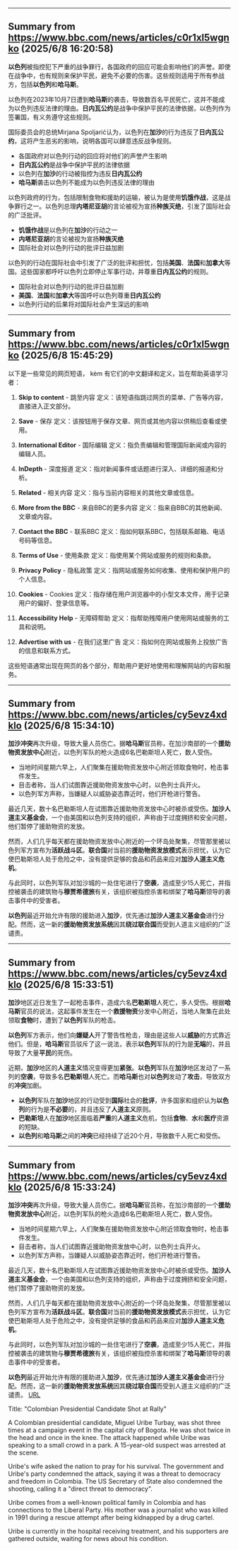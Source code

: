 
---
## Summary from https://www.bbc.com/news/articles/c0r1xl5wgnko (2025/6/8 16:20:58)

**以色列**被指控犯下严重的战争罪行，各国政府的回应可能会影响他们的声誉。即使在战争中，也有规则来保护平民，避免不必要的伤害。这些规则适用于所有参战方，包括**以色列**和**哈马斯**。

以色列在2023年10月7日遭到**哈马斯**的袭击，导致数百名平民死亡，这并不能成为以色列违反法律的理由。**日内瓦公约**是战争中保护平民的法律依据，以色列作为签署国，有义务遵守这些规则。

国际委员会的总统Mirjana Spoljarić认为，以色列在**加沙**的行为违反了**日内瓦公约**，这将产生恶劣的影响，说明各国可以肆意违反战争规则。

* 各国政府对以色列行动的回应将对他们的声誉产生影响
* **日内瓦公约**是战争中保护平民的法律依据
* 以色列在**加沙**的行动被指控为违反**日内瓦公约**
* **哈马斯**袭击以色列不能成为以色列违反法律的理由

以色列政府的行为，包括限制食物和援助的运输，被认为是使用**饥饿作战**，这是战争罪行之一。以色列总理**内塔尼亚胡**的言论被视为宣扬**种族灭绝**，引发了国际社会的广泛批评。

* **饥饿作战**是以色列在**加沙**的行动之一
* **内塔尼亚胡**的言论被视为宣扬**种族灭绝**
* 国际社会对以色列行动的批评日益加剧

以色列的行动在国际社会中引发了广泛的批评和担忧，包括**美国**、**法国**和**加拿大**等国。这些国家都呼吁以色列立即停止军事行动，并尊重**日内瓦公约**的规则。

* 国际社会对以色列行动的批评日益加剧
* **美国**、**法国**和**加拿大**等国呼吁以色列尊重**日内瓦公约**
* 以色列行动的后果将对国际社会产生深远的影响

---
## Summary from https://www.bbc.com/news/articles/c0r1xl5wgnko (2025/6/8 15:45:29)

以下是一些常见的网页短语， kèm 有它们的中文翻译和定义，旨在帮助英语学习者：

1. **Skip to content** - 跳至内容 
   定义：该短语指跳过网页的菜单、广告等内容，直接进入正文部分。

2. **Save** - 保存
   定义：该按钮用于保存文章、网页或其他内容以供稍后查看或使用。

3. **International Editor** - 国际编辑
   定义：指负责编辑和管理国际新闻或内容的编辑人员。

4. **InDepth** - 深度报道
   定义：指对新闻事件或话题进行深入、详细的报道和分析。

5. **Related** - 相关内容
   定义：指与当前内容相关的其他文章或信息。

6. **More from the BBC** - 来自BBC的更多内容
   定义：指来自BBC的其他新闻、文章或内容。

7. **Contact the BBC** - 联系BBC
   定义：指如何联系BBC，包括联系邮箱、电话号码等信息。

8. **Terms of Use** - 使用条款
   定义：指使用某个网站或服务的规则和条款。

9. **Privacy Policy** - 隐私政策
   定义：指网站或服务如何收集、使用和保护用户的个人信息。

10. **Cookies** - Cookies
    定义：指存储在用户浏览器中的小型文本文件，用于记录用户的偏好、登录信息等。

11. **Accessibility Help** - 无障碍帮助
    定义：指帮助残障用户使用网站或服务的工具和说明。

12. **Advertise with us** - 在我们这里广告
    定义：指如何在网站或服务上投放广告的信息和联系方式。

这些短语通常出现在网页的各个部分，帮助用户更好地使用和理解网站的内容和服务。

---
## Summary from https://www.bbc.com/news/articles/cy5evz4xdklo (2025/6/8 15:34:10)

**加沙冲突**再次升级，导致大量人员伤亡。据**哈马斯**官员称，在加沙南部的一个**援助物资发放中心**附近，以色列军队的枪火造成6名巴勒斯坦人死亡，数人受伤。

* 当地时间星期六早上，人们聚集在援助物资发放中心附近领取食物时，枪击事件发生。
* 目击者称，当人们试图靠近援助物资发放中心时，以色列士兵开火。
* 以色列军方声称，当嫌疑人以威胁姿态靠近时，他们开枪进行警告。

最近几天，数十名巴勒斯坦人在试图靠近援助物资发放中心时被杀或受伤。**加沙人道主义基金会**，一个由美国和以色列支持的组织，声称由于过度拥挤和安全问题，他们暂停了援助物资的发放。

然而，人们几乎每天都在援助物资发放中心附近的一个环岛处聚集，尽管那里被以色列军方宣布为**活跃战斗区**。**联合国**对当前的**援助物资发放模式**表示担忧，认为它使巴勒斯坦人处于危险之中，没有提供足够的食品和药品来应对**加沙人道主义危机**。

与此同时，以色列军队对加沙城的一处住宅进行了**空袭**，造成至少15人死亡，并指控被袭击的建筑物与**穆贾希德旅**有关，该组织被指控杀害和绑架了**哈马斯**领导的袭击事件中的受害者。

**以色列**最近开始允许有限的援助进入**加沙**，优先通过**加沙人道主义基金会**进行分配。然而，这一新的**援助物资发放系统**因其**绕过联合国**而受到人道主义组织的广泛谴责。

---
## Summary from https://www.bbc.com/news/articles/cy5evz4xdklo (2025/6/8 15:33:51)

**加沙**地区近日发生了一起枪击事件，造成六名**巴勒斯坦**人死亡，多人受伤。根据**哈马斯**官员的说法，这起事件发生在一个**救援物资**分发中心附近，当地人聚集在此处领取**食物**时，遭到了**以色列**军队的枪击。

**以色列**军方表示，他们向**嫌疑人**开了警告性枪击，理由是这些人以**威胁**的方式靠近他们。但是，**哈马斯**官员驳斥了这一说法，表示**以色列**军队的行为是**无端**的，并且导致了大量**平民**的死伤。

近期，**加沙**地区的**人道主义**情况变得更加**紧张**。**以色列**军队在**加沙**地区发动了一系列的**空袭**，导致多名**巴勒斯坦**人死亡。而**哈马斯**也对**以色列**发动了**攻击**，导致双方的**冲突**加剧。
* **以色列**军队在**加沙**地区的行动受到**国际**社会的**批评**，许多国家和组织认为**以色列**的行为是**不必要**的，并且违反了**人道主义**原则。
* **巴勒斯坦**人在**加沙**地区面临着**严重**的**人道主义**危机，包括**食物**、**水**和**医疗**资源的短缺。
* **以色列**和**哈马斯**之间的**冲突**已经持续了近20个月，导致数千人死亡和受伤。

---
## Summary from https://www.bbc.com/news/articles/cy5evz4xdklo (2025/6/8 15:33:24)

**加沙冲突**再次升级，导致大量人员伤亡。据**哈马斯**官员称，在加沙南部的一个**援助物资发放中心**附近，以色列军队的枪火造成6名巴勒斯坦人死亡，数人受伤。

* 当地时间星期六早上，人们聚集在援助物资发放中心附近领取食物时，枪击事件发生。
* 目击者称，当人们试图靠近援助物资发放中心时，以色列士兵开火。
* 以色列军方声称，当嫌疑人以威胁姿态靠近时，他们开枪进行警告。

最近几天，数十名巴勒斯坦人在试图靠近援助物资发放中心时被杀或受伤。**加沙人道主义基金会**，一个由美国和以色列支持的组织，声称由于过度拥挤和安全问题，他们暂停了援助物资的发放。

然而，人们几乎每天都在援助物资发放中心附近的一个环岛处聚集，尽管那里被以色列军方宣布为**活跃战斗区**。**联合国**对当前的**援助物资发放模式**表示担忧，认为它使巴勒斯坦人处于危险之中，没有提供足够的食品和药品来应对**加沙人道主义危机**。

与此同时，以色列军队对加沙城的一处住宅进行了**空袭**，造成至少15人死亡，并指控被袭击的建筑物与**穆贾希德旅**有关，该组织被指控杀害和绑架了**哈马斯**领导的袭击事件中的受害者。

**以色列**最近开始允许有限的援助进入**加沙**，优先通过**加沙人道主义基金会**进行分配。然而，这一新的**援助物资发放系统**因其**绕过联合国**而受到人道主义组织的广泛谴责。
<a href="https://www.bbc.com/news/articles/c9dq8yxxy8zo">URL</a>

<p>Title: "Colombian Presidential Candidate Shot at Rally"</p>
<p>A Colombian presidential candidate, Miguel Uribe Turbay, was shot three times at a campaign event in the capital city of Bogota. He was shot twice in the head and once in the knee. The attack happened while Uribe was speaking to a small crowd in a park. A 15-year-old suspect was arrested at the scene.</p>
<p>Uribe's wife asked the nation to pray for his survival. The government and Uribe's party condemned the attack, saying it was a threat to democracy and freedom in Colombia. The US Secretary of State also condemned the shooting, calling it a "direct threat to democracy".</p>
<p>Uribe comes from a well-known political family in Colombia and has connections to the Liberal Party. His mother was a journalist who was killed in 1991 during a rescue attempt after being kidnapped by a drug cartel.</p>
<p>Uribe is currently in the hospital receiving treatment, and his supporters are gathered outside, waiting for news about his condition.</p>